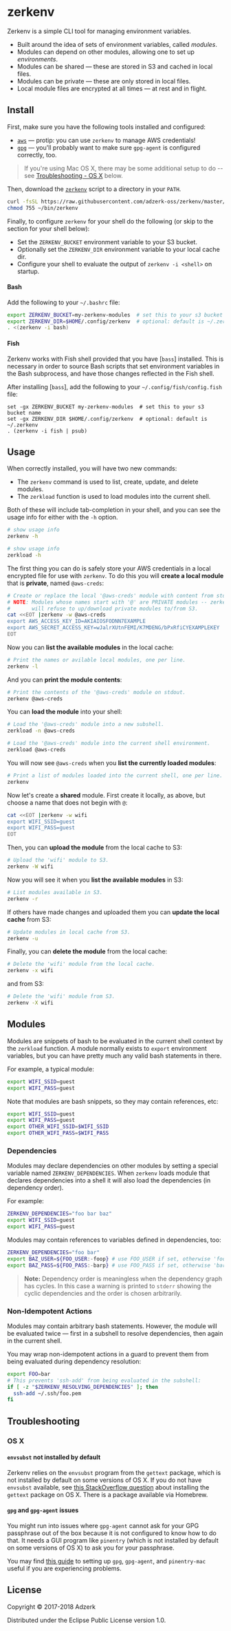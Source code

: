 # zerkenv

Zerkenv is a simple CLI tool for managing environment variables.

* Built around the idea of sets of environment variables, called _modules_.
* Modules can depend on other modules, allowing one to set up _environments_.
* Modules can be shared &mdash; these are stored in S3 and cached in local files.
* Modules can be private &mdash; these are only stored in local files.
* Local module files are encrypted at all times &mdash; at rest and in flight.

## Install

First, make sure you have the following tools installed and configured:

* [`aws`][aws] &mdash; protip: you can use `zerkenv` to manage AWS credentials!
* [`gpg`][gpg] &mdash; you'll probably want to make sure `gpg-agent` is
  configured correctly, too.

> If you're using Mac OS X, there may be some additional setup to do -- see
> [Troubleshooting - OS X](#osx) below.

Then, download the [`zerkenv`][zerkenv] script to a directory in your `PATH`.

```bash
curl -fsSL https://raw.githubusercontent.com/adzerk-oss/zerkenv/master/zerkenv > ~/bin/zerkenv
chmod 755 ~/bin/zerkenv
```

Finally, to configure `zerkenv` for your shell do the following (or skip to the
section for your shell below):

* Set the `ZERKENV_BUCKET` environment variable to your S3 bucket.
* Optionally set the `ZERKENV_DIR` environment variable to your local cache dir.
* Configure your shell to evaluate the output of `zerkenv -i <shell>` on
  startup.

#### Bash

Add the following to your `~/.bashrc` file:

```bash
export ZERKENV_BUCKET=my-zerkenv-modules  # set this to your s3 bucket name
export ZERKENV_DIR=$HOME/.config/zerkenv  # optional: default is ~/.zerkenv
. <(zerkenv -i bash)
```

#### Fish

Zerkenv works with Fish shell provided that you have [`bass`] installed. This is
necessary in order to source Bash scripts that set environment variables in the
Bash subprocess, and have those changes reflected in the Fish shell.

After installing [`bass`], add the following to your
`~/.config/fish/config.fish` file:

```fish
set -gx ZERKENV_BUCKET my-zerkenv-modules  # set this to your s3 bucket name
set -gx ZERKENV_DIR $HOME/.config/zerkenv  # optional: default is ~/.zerkenv
. (zerkenv -i fish | psub)
```

## Usage

When correctly installed, you will have two new commands:

* The `zerkenv` command is used to list, create, update, and delete modules.
* The `zerkload` function is used to load modules into the current shell.

Both of these will include tab-completion in your shell, and you can see the
usage info for either with the `-h` option.

```bash
# show usage info
zerkenv -h
```

```bash
# show usage info
zerkload -h
```

The first thing you can do is safely store your AWS credentials in a local
encrypted file for use with `zerkenv`. To do this you will **create a local
module** that is **private**, named `@aws-creds`:

```bash
# Create or replace the local '@aws-creds' module with content from stdin.
# NOTE: Modules whose names start with '@' are PRIVATE modules -- zerkenv
#       will refuse to up/download private modules to/from S3.
cat <<EOT |zerkenv -w @aws-creds
export AWS_ACCESS_KEY_ID=AKIAIOSFODNN7EXAMPLE
export AWS_SECRET_ACCESS_KEY=wJalrXUtnFEMI/K7MDENG/bPxRfiCYEXAMPLEKEY
EOT
```

Now you can **list the available modules** in the local cache:

```bash
# Print the names or avilable local modules, one per line.
zerkenv -l
```

And you can **print the module contents**:

```bash
# Print the contents of the '@aws-creds' module on stdout.
zerkenv @aws-creds
```

You can **load the module** into your shell:

```bash
# Load the '@aws-creds' module into a new subshell.
zerkload -n @aws-creds
```

```bash
# Load the '@aws-creds' module into the current shell environment.
zerkload @aws-creds
```

You will now see `@aws-creds` when you **list the currently loaded modules**:

```bash
# Print a list of modules loaded into the current shell, one per line.
zerkenv
```

Now let's create a **shared** module. First create it locally, as above, but
choose a name that does not begin with `@`:

```bash
cat <<EOT |zerkenv -w wifi
export WIFI_SSID=guest
export WIFI_PASS=guest
EOT
```

Then, you can **upload the module** from the local cache to S3:

```bash
# Upload the 'wifi' module to S3.
zerkenv -W wifi
```

Now you will see it when you **list the available modules** in S3:

```bash
# List modules available in S3.
zerkenv -r
```

If others have made changes and uploaded them you can **update the local cache**
from S3:

```bash
# Update modules in local cache from S3.
zerkenv -u
```

Finally, you can **delete the module** from the local cache:

```bash
# Delete the 'wifi' module from the local cache.
zerkenv -x wifi
```

and from S3:

```bash
# Delete the 'wifi' module from S3.
zerkenv -X wifi
```

## Modules

Modules are snippets of bash to be evaluated in the current shell context
by the `zerkload` function. A module normally exists to `export` environment
variables, but you can have pretty much any valid bash statements in there.

For example, a typical module:

```bash
export WIFI_SSID=guest
export WIFI_PASS=guest
```

Note that modules are bash snippets, so they may contain references, etc:

```bash
export WIFI_SSID=guest
export WIFI_PASS=guest
export OTHER_WIFI_SSID=$WIFI_SSID
export OTHER_WIFI_PASS=$WIFI_PASS
```

### Dependencies

Modules may declare dependencies on other modules by setting a special
variable named `ZERKENV_DEPENDENCIES`. When `zerkenv` loads module that
declares dependencies into a shell it will also load the dependencies
(in dependency order).

For example:

```bash
ZERKENV_DEPENDENCIES="foo bar baz"
export WIFI_SSID=guest
export WIFI_PASS=guest
```

Modules may contain references to variables defined in dependencies, too:

```bash
ZERKENV_DEPENDENCIES="foo bar"
export BAZ_USER=${FOO_USER:-foop} # use FOO_USER if set, otherwise 'foop'
export BAZ_PASS=${FOO_PASS:-barp} # use FOO_PASS if set, otherwise 'barp'
```

> **Note:** Dependency order is meaningless when the dependency graph has
> cycles. In this case a warning is printed to `stderr` showing the cyclic
> dependencies and the order is chosen arbitrarily.

### Non-Idempotent Actions

Modules may contain arbitrary bash statements. However, the module will be
evaluated twice &mdash; first in a subshell to resolve dependencies, then
again in the current shell.

You may wrap non-idempotent actions in a guard to prevent them from being
evaluated during dependency resolution:

```bash
export FOO=bar
# This prevents 'ssh-add' from being evaluated in the subshell:
if [ -z "$ZERKENV_RESOLVING_DEPENDENCIES" ]; then
  ssh-add ~/.ssh/foo.pem
fi
```

## Troubleshooting

### OS X

#### `envsubst` not installed by default

Zerkenv relies on the `envsubst` program from the `gettext` package, which is
not installed by default on some versions of OS X. If you do not have `envsubst`
available, see [this StackOverflow question][osx-gettext-so] about installing
the `gettext` package on OS X. There is a package available via Homebrew.

#### `gpg` and `gpg-agent` issues

You might run into issues where `gpg-agent` cannot ask for your GPG passphrase
out of the box because it is not configured to know how to do that. It needs a
GUI program like `pinentry` (which is not installed by default on some versions
of OS X) to ask you for your passphrase.

You may find [this guide][osx-gpg-agent-pinentry] to setting up `gpg`,
`gpg-agent`, and `pinentry-mac` useful if you are experiencing problems.

## License

Copyright © 2017-2018 Adzerk

Distributed under the Eclipse Public License version 1.0.

[aws]: https://aws.amazon.com/cli/
[gpg]: https://www.gnupg.org/
[zerkenv]: https://raw.githubusercontent.com/adzerk-oss/zerkenv/master/zerkenv
[bass]: https://github.com/edc/bass
[osx-gettext-so]: https://stackoverflow.com/questions/14940383/how-to-install-gettext-on-macos-x
[osx-gpg-agent-pinentry]: https://www.binarybabel.org/2017/03/10/setting-up-pin-entry-for-gpg-under-macos/
